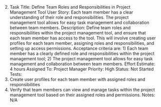 2. Task Title: Define Team Roles and Responsibilities in Project Management Tool
User Story: Each team member has a clear understanding of their role and responsibilities. The project management tool allows for easy task management and collaboration between team members.
Description: Define team roles and responsibilities within the project management tool, and ensure that each team member has access to the tool. This will involve creating user profiles for each team member, assigning roles and responsibilities, and setting up access permissions. Acceptance criteria are: 1) Each team member has a clearly defined role and responsibilities within the project management tool; 2) The project management tool allows for easy task management and collaboration between team members.
Effort Estimate: 4 hours
Assigned To: Project Manager
Priority: High
Status: Not Started
Tests:
1.	Create user profiles for each team member with assigned roles and responsibilities
2.	Verify that team members can view and manage tasks within the project management tool based on their assigned roles and permissions.
Notes: N/A
